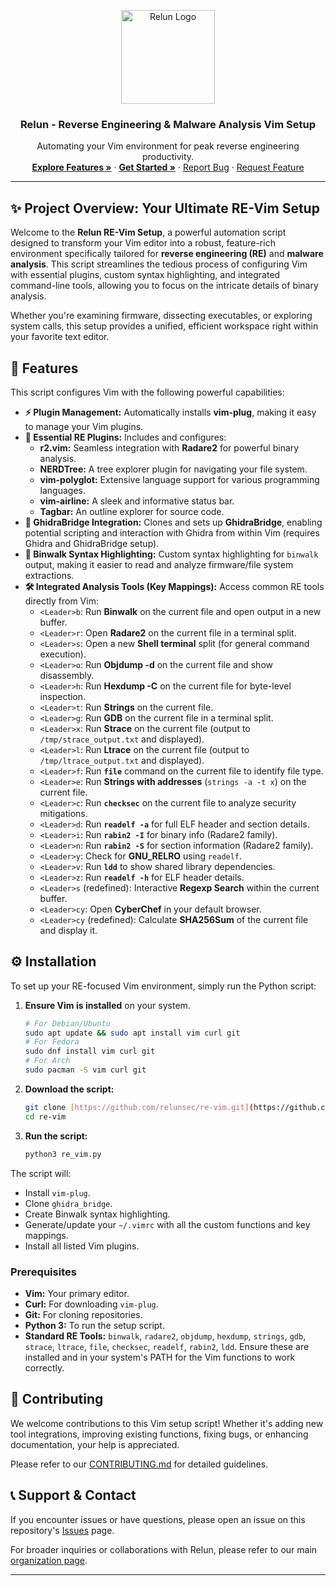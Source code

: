 <p align="center">
  <a href="https://github.com/relun">
    <img src="https://avatars.githubusercontent.com/u/213412653?s=200&v=4" alt="Relun Logo" width="150">
  </a>
  <h3 align="center">Relun - Reverse Engineering & Malware Analysis Vim Setup</h3>
  <p align="center">
    Automating your Vim environment for peak reverse engineering productivity.
    <br />
    <a href="#features"><strong>Explore Features »</strong></a>
    ·
    <a href="#installation"><strong>Get Started »</strong></a>
    ·
    <a href="https://github.com/relunsec/re-vim/issues">Report Bug</a>
    ·
    <a href="https://github.com/relunsec/re-vim/issues">Request Feature</a>
  </p>
</p>

---

## ✨ Project Overview: Your Ultimate RE-Vim Setup

Welcome to the **Relun RE-Vim Setup**, a powerful automation script designed to transform your Vim editor into a robust, feature-rich environment specifically tailored for **reverse engineering (RE)** and **malware analysis**. This script streamlines the tedious process of configuring Vim with essential plugins, custom syntax highlighting, and integrated command-line tools, allowing you to focus on the intricate details of binary analysis.

Whether you're examining firmware, dissecting executables, or exploring system calls, this setup provides a unified, efficient workspace right within your favorite text editor.

## 🚀 Features

This script configures Vim with the following powerful capabilities:

* **⚡️ Plugin Management:** Automatically installs **vim-plug**, making it easy to manage your Vim plugins.
* **🔌 Essential RE Plugins:** Includes and configures:
    * **r2.vim:** Seamless integration with **Radare2** for powerful binary analysis.
    * **NERDTree:** A tree explorer plugin for navigating your file system.
    * **vim-polyglot:** Extensive language support for various programming languages.
    * **vim-airline:** A sleek and informative status bar.
    * **Tagbar:** An outline explorer for source code.
* **🌉 GhidraBridge Integration:** Clones and sets up **GhidraBridge**, enabling potential scripting and interaction with Ghidra from within Vim (requires Ghidra and GhidraBridge setup).
* **🌈 Binwalk Syntax Highlighting:** Custom syntax highlighting for `binwalk` output, making it easier to read and analyze firmware/file system extractions.
* **🛠️ Integrated Analysis Tools (Key Mappings):** Access common RE tools directly from Vim:
    * `<Leader>b`: Run **Binwalk** on the current file and open output in a new buffer.
    * `<Leader>r`: Open **Radare2** on the current file in a terminal split.
    * `<Leader>s`: Open a new **Shell terminal** split (for general command execution).
    * `<Leader>o`: Run **Objdump -d** on the current file and show disassembly.
    * `<Leader>h`: Run **Hexdump -C** on the current file for byte-level inspection.
    * `<Leader>t`: Run **Strings** on the current file.
    * `<Leader>g`: Run **GDB** on the current file in a terminal split.
    * `<Leader>x`: Run **Strace** on the current file (output to `/tmp/strace_output.txt` and displayed).
    * `<Leader>l`: Run **Ltrace** on the current file (output to `/tmp/ltrace_output.txt` and displayed).
    * `<Leader>f`: Run **`file`** command on the current file to identify file type.
    * `<Leader>e`: Run **Strings with addresses** (`strings -a -t x`) on the current file.
    * `<Leader>c`: Run **`checksec`** on the current file to analyze security mitigations.
    * `<Leader>d`: Run **`readelf -a`** for full ELF header and section details.
    * `<Leader>i`: Run **`rabin2 -I`** for binary info (Radare2 family).
    * `<Leader>n`: Run **`rabin2 -S`** for section information (Radare2 family).
    * `<Leader>y`: Check for **GNU_RELRO** using `readelf`.
    * `<Leader>v`: Run **`ldd`** to show shared library dependencies.
    * `<Leader>z`: Run **`readelf -h`** for ELF header details.
    * `<Leader>s` (redefined): Interactive **Regexp Search** within the current buffer.
    * `<Leader>cy`: Open **CyberChef** in your default browser.
    * `<Leader>cy` (redefined): Calculate **SHA256Sum** of the current file and display it.

## ⚙️ Installation

To set up your RE-focused Vim environment, simply run the Python script:

1.  **Ensure Vim is installed** on your system.
    ```bash
    # For Debian/Ubuntu
    sudo apt update && sudo apt install vim curl git
    # For Fedora
    sudo dnf install vim curl git
    # For Arch
    sudo pacman -S vim curl git
    ```
2.  **Download the script:**
    ```bash
    git clone [https://github.com/relunsec/re-vim.git](https://github.com/relunsec/re-vim.git)
    cd re-vim
    ```
3.  **Run the script:**
    ```bash
    python3 re_vim.py
    ```

The script will:
* Install `vim-plug`.
* Clone `ghidra_bridge`.
* Create Binwalk syntax highlighting.
* Generate/update your `~/.vimrc` with all the custom functions and key mappings.
* Install all listed Vim plugins.

### Prerequisites

* **Vim:** Your primary editor.
* **Curl:** For downloading `vim-plug`.
* **Git:** For cloning repositories.
* **Python 3:** To run the setup script.
* **Standard RE Tools:** `binwalk`, `radare2`, `objdump`, `hexdump`, `strings`, `gdb`, `strace`, `ltrace`, `file`, `checksec`, `readelf`, `rabin2`, `ldd`. Ensure these are installed and in your system's PATH for the Vim functions to work correctly.

## 🤝 Contributing

We welcome contributions to this Vim setup script! Whether it's adding new tool integrations, improving existing functions, fixing bugs, or enhancing documentation, your help is appreciated.

Please refer to our [CONTRIBUTING.md](CONTRIBUTING.md) for detailed guidelines.

## 📞 Support & Contact

If you encounter issues or have questions, please open an issue on this repository's [Issues](https://github.com/relunsec/re-vim/issues) page.

For broader inquiries or collaborations with Relun, please refer to our main [organization page](https://github.com/relunsec).


---
